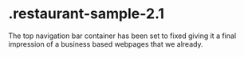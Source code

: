 # .restaurant-sample-2.1
The top navigation bar container has been set to fixed giving it a final impression of a business based webpages that we already.

